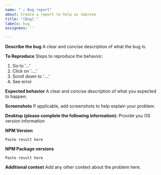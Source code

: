 ```yaml
---
name: " ⚠️ Bug report"
about: Create a report to help us improve
title: "[Bug] "
labels: bug
assignees: ''

---
```



**Describe the bug**
A clear and concise description of what the bug is.


**To Reproduce**
Steps to reproduce the behavior:
1. Go to '...'
2. Click on '....'
3. Scroll down to '....'
4. See error


**Expected behavior**
A clear and concise description of what you expected to happen.


**Screenshots**
If applicable, add screenshots to help explain your problem.


**Desktop (please complete the following information):**
Provide you OS version information


**NPM Version**
<!--Run `npm version` command -->
```
Paste result here
```


**NPM Package versions**
<!--Run `npm list --depth 0` command -->
```
Paste result here
```


**Additional context**
Add any other context about the problem here.
